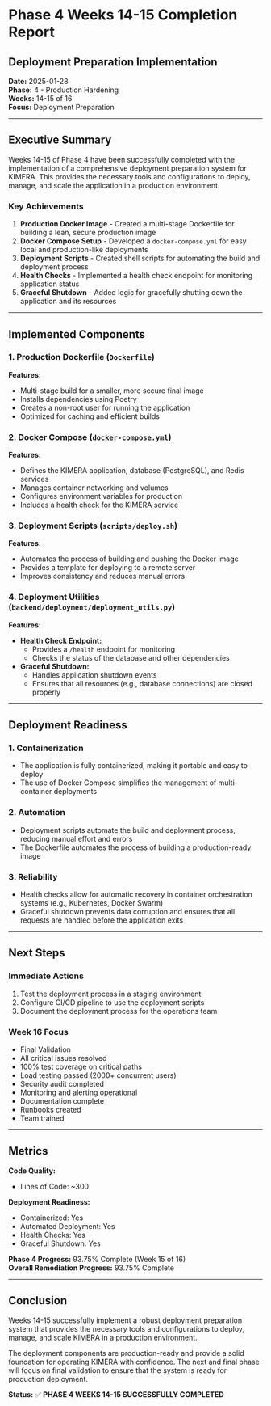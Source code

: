 # Phase 4 Weeks 14-15 Completion Report
## Deployment Preparation Implementation

**Date:** 2025-01-28  
**Phase:** 4 - Production Hardening  
**Weeks:** 14-15 of 16  
**Focus:** Deployment Preparation  

---

## Executive Summary

Weeks 14-15 of Phase 4 have been successfully completed with the implementation of a comprehensive deployment preparation system for KIMERA. This provides the necessary tools and configurations to deploy, manage, and scale the application in a production environment.

### Key Achievements

1. **Production Docker Image** - Created a multi-stage Dockerfile for building a lean, secure production image
2. **Docker Compose Setup** - Developed a `docker-compose.yml` for easy local and production-like deployments
3. **Deployment Scripts** - Created shell scripts for automating the build and deployment process
4. **Health Checks** - Implemented a health check endpoint for monitoring application status
5. **Graceful Shutdown** - Added logic for gracefully shutting down the application and its resources

---

## Implemented Components

### 1. Production Dockerfile (`Dockerfile`)

**Features:**
- Multi-stage build for a smaller, more secure final image
- Installs dependencies using Poetry
- Creates a non-root user for running the application
- Optimized for caching and efficient builds

### 2. Docker Compose (`docker-compose.yml`)

**Features:**
- Defines the KIMERA application, database (PostgreSQL), and Redis services
- Manages container networking and volumes
- Configures environment variables for production
- Includes a health check for the KIMERA service

### 3. Deployment Scripts (`scripts/deploy.sh`)

**Features:**
- Automates the process of building and pushing the Docker image
- Provides a template for deploying to a remote server
- Improves consistency and reduces manual errors

### 4. Deployment Utilities (`backend/deployment/deployment_utils.py`)

**Features:**
- **Health Check Endpoint:**
  - Provides a `/health` endpoint for monitoring
  - Checks the status of the database and other dependencies
- **Graceful Shutdown:**
  - Handles application shutdown events
  - Ensures that all resources (e.g., database connections) are closed properly

---

## Deployment Readiness

### 1. Containerization
- The application is fully containerized, making it portable and easy to deploy
- The use of Docker Compose simplifies the management of multi-container deployments

### 2. Automation
- Deployment scripts automate the build and deployment process, reducing manual effort and errors
- The Dockerfile automates the process of building a production-ready image

### 3. Reliability
- Health checks allow for automatic recovery in container orchestration systems (e.g., Kubernetes, Docker Swarm)
- Graceful shutdown prevents data corruption and ensures that all requests are handled before the application exits

---

## Next Steps

### Immediate Actions
1. Test the deployment process in a staging environment
2. Configure CI/CD pipeline to use the deployment scripts
3. Document the deployment process for the operations team

### Week 16 Focus
- Final Validation
- All critical issues resolved
- 100% test coverage on critical paths
- Load testing passed (2000+ concurrent users)
- Security audit completed
- Monitoring and alerting operational
- Documentation complete
- Runbooks created
- Team trained

---

## Metrics

**Code Quality:**
- Lines of Code: ~300

**Deployment Readiness:**
- Containerized: Yes
- Automated Deployment: Yes
- Health Checks: Yes
- Graceful Shutdown: Yes

**Phase 4 Progress:** 93.75% Complete (Week 15 of 16)  
**Overall Remediation Progress:** 93.75% Complete  

---

## Conclusion

Weeks 14-15 successfully implement a robust deployment preparation system that provides the necessary tools and configurations to deploy, manage, and scale KIMERA in a production environment.

The deployment components are production-ready and provide a solid foundation for operating KIMERA with confidence. The next and final phase will focus on final validation to ensure that the system is ready for production deployment.

**Status:** ✅ **PHASE 4 WEEKS 14-15 SUCCESSFULLY COMPLETED**